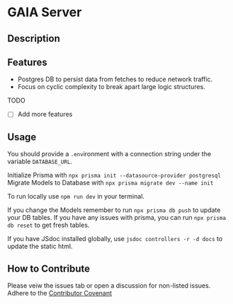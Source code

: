 
# GAIA Server

## Description

## Features

- Postgres DB to persist data from fetches to reduce network traffic.
- Focus on cyclic complexity to break apart large logic structures.

TODO
- [ ] Add more features

## Usage

You should provide a `.env`ironment with a connection string under the variable `DATABASE_URL`.

Initialize Prisma with `npx prisma init --datasource-provider postgresql` Migrate Models to Database with `npx prisma migrate dev --name init`

To run locally use `npm run dev` in your terminal.

If you change the Models remember to run `npx prisma db push` to update your DB tables.
If you have any issues with prisma, you can run `npx prisma db reset` to get fresh tables.

If you have JSdoc installed globally, use `jsdoc controllers -r -d docs` to update the static html.

## How to Contribute

Please veiw the issues tab or open a discussion for non-listed issues.
Adhere to the [Contributor Covenant](https://www.contributor-covenant.org/)

